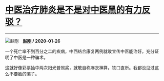 # [中医治疗肺炎是不是对中医黑的有力反驳？](https://www.zhihu.com/answer/985826248)

-----------------------------------------------------------------

![赵刚](https://pic1.zhimg.com/03b42d62450ffcb05428b958512bea22.jpg?source=1940ef5c "赵刚")&emsp;**[赵刚](https://www.zhihu.com/people/zhao-gang-53-83) / 2020-01-26**

一个死亡率不到百分之二的疾病，中西结合康复两例就敢宣传中医能治好。充分证明了中医是一种骗术。


这就好像彩票抽中两次阳光普照奖，就敢自称麻衣神算，铁口直断。我都没见过这么不要脸的骗子。

